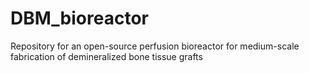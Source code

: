 # DBM_bioreactor
Repository for an open-source perfusion bioreactor for medium-scale fabrication of demineralized bone tissue grafts
